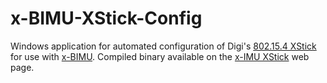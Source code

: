 x-BIMU-XStick-Config
====================

Windows application for automated configuration of Digi's [802.15.4 XStick](http://www.digi.com/products/wireless-modems-peripherals/wireless-range-extenders-peripherals/xstick) for use with [x-BIMU](http://www.x-io.co.uk/products/x-bimu/).  Compiled binary available on the [x-IMU XStick](http://www.x-io.co.uk/x-bimu-xstick/) web page.
